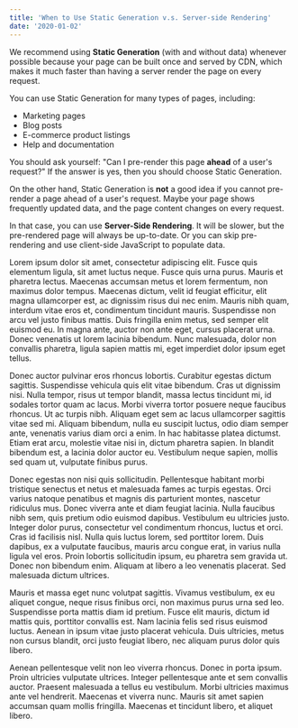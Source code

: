 ```yaml
---
title: 'When to Use Static Generation v.s. Server-side Rendering'
date: '2020-01-02'
---
```


We recommend using **Static Generation** (with and without data) whenever possible because your page can be built once and served by CDN, which makes it much faster than having a server render the page on every request.

You can use Static Generation for many types of pages, including:

- Marketing pages
- Blog posts
- E-commerce product listings
- Help and documentation

You should ask yourself: "Can I pre-render this page **ahead** of a user's request?" If the answer is yes, then you should choose Static Generation.

On the other hand, Static Generation is **not** a good idea if you cannot pre-render a page ahead of a user's request. Maybe your page shows frequently updated data, and the page content changes on every request.

In that case, you can use **Server-Side Rendering**. It will be slower, but the pre-rendered page will always be up-to-date. Or you can skip pre-rendering and use client-side JavaScript to populate data.

Lorem ipsum dolor sit amet, consectetur adipiscing elit. Fusce quis elementum ligula, sit amet luctus neque. Fusce quis urna purus. Mauris et pharetra lectus. Maecenas accumsan metus et lorem fermentum, non maximus dolor tempus. Maecenas dictum, velit id feugiat efficitur, elit magna ullamcorper est, ac dignissim risus dui nec enim. Mauris nibh quam, interdum vitae eros et, condimentum tincidunt mauris. Suspendisse non arcu vel justo finibus mattis. Duis fringilla enim metus, sed semper elit euismod eu. In magna ante, auctor non ante eget, cursus placerat urna. Donec venenatis ut lorem lacinia bibendum. Nunc malesuada, dolor non convallis pharetra, ligula sapien mattis mi, eget imperdiet dolor ipsum eget tellus.

Donec auctor pulvinar eros rhoncus lobortis. Curabitur egestas dictum sagittis. Suspendisse vehicula quis elit vitae bibendum. Cras ut dignissim nisi. Nulla tempor, risus ut tempor blandit, massa lectus tincidunt mi, id sodales tortor quam ac lacus. Morbi viverra tortor posuere neque faucibus rhoncus. Ut ac turpis nibh. Aliquam eget sem ac lacus ullamcorper sagittis vitae sed mi. Aliquam bibendum, nulla eu suscipit luctus, odio diam semper ante, venenatis varius diam orci a enim. In hac habitasse platea dictumst. Etiam erat arcu, molestie vitae nisi in, dictum pharetra sapien. In blandit bibendum est, a lacinia dolor auctor eu. Vestibulum neque sapien, mollis sed quam ut, vulputate finibus purus.

Donec egestas non nisi quis sollicitudin. Pellentesque habitant morbi tristique senectus et netus et malesuada fames ac turpis egestas. Orci varius natoque penatibus et magnis dis parturient montes, nascetur ridiculus mus. Donec viverra ante et diam feugiat lacinia. Nulla faucibus nibh sem, quis pretium odio euismod dapibus. Vestibulum eu ultricies justo. Integer dolor purus, consectetur vel condimentum rhoncus, luctus et orci. Cras id facilisis nisl. Nulla quis luctus lorem, sed porttitor lorem. Duis dapibus, ex a vulputate faucibus, mauris arcu congue erat, in varius nulla ligula vel eros. Proin lobortis sollicitudin ipsum, eu pharetra sem gravida ut. Donec non bibendum enim. Aliquam at libero a leo venenatis placerat. Sed malesuada dictum ultrices.

Mauris et massa eget nunc volutpat sagittis. Vivamus vestibulum, ex eu aliquet congue, neque risus finibus orci, non maximus purus urna sed leo. Suspendisse porta mattis diam id pretium. Fusce elit mauris, dictum id mattis quis, porttitor convallis est. Nam lacinia felis sed risus euismod luctus. Aenean in ipsum vitae justo placerat vehicula. Duis ultricies, metus non cursus blandit, orci justo feugiat libero, nec aliquam purus dolor quis libero.

Aenean pellentesque velit non leo viverra rhoncus. Donec in porta ipsum. Proin ultricies vulputate ultrices. Integer pellentesque ante et sem convallis auctor. Praesent malesuada a tellus eu vestibulum. Morbi ultricies maximus ante vel hendrerit. Maecenas et viverra nunc. Mauris sit amet sapien accumsan quam mollis fringilla. Maecenas et tincidunt libero, et aliquet libero.